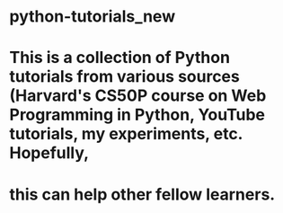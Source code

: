 # python-tutorials_new
#
# This is a collection of Python tutorials from various sources (Harvard's CS50P course on Web Programming in Python, YouTube tutorials, my experiments, etc.  Hopefully, 
# this can help other fellow learners.
